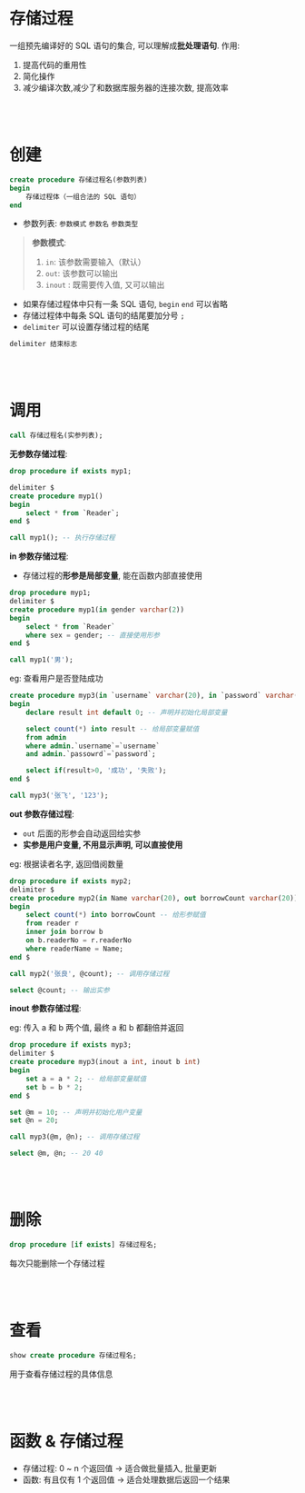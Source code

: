 # 存储过程

一组预先编译好的 SQL 语句的集合, 可以理解成**批处理语句**. 作用:

1. 提高代码的重用性
2. 简化操作
3. 减少编译次数,减少了和数据库服务器的连接次数, 提高效率

<br><br>

# 创建

```sql
create procedure 存储过程名(参数列表)
begin
	存储过程体（一组合法的 SQL 语句）
end
```

-   参数列表: `参数模式` `参数名` `参数类型`

> **参数模式**:
>
> 1. `in`: 该参数需要输入（默认）
> 2. `out`: 该参数可以输出
> 3. `inout` : 既需要传入值, 又可以输出

-   如果存储过程体中只有一条 SQL 语句, `begin` `end` 可以省略
-   存储过程体中每条 SQL 语句的结尾要加分号 `;`
-   `delimiter` 可以设置存储过程的结尾

```sql
delimiter 结束标志
```

<br><br>

# 调用

```sql
call 存储过程名(实参列表);
```

**无参数存储过程**:

```sql
drop procedure if exists myp1;

delimiter $
create procedure myp1()
begin
	select * from `Reader`;
end $

call myp1(); -- 执行存储过程
```

**in 参数存储过程**:

-   存储过程的**形参是局部变量**, 能在函数内部直接使用

```sql
drop procedure myp1;
delimiter $
create procedure myp1(in gender varchar(2))
begin
	select * from `Reader`
    where sex = gender; -- 直接使用形参
end $

call myp1('男');
```

eg: 查看用户是否登陆成功

```sql
create procedure myp3(in `username` varchar(20), in `password` varchar(20))
begin
	declare result int default 0; -- 声明并初始化局部变量

	select count(*) into result -- 给局部变量赋值
	from admin
	where admin.`username`=`username`
	and admin.`passowrd`=`password`;

	select if(result>0, '成功', '失败');
end $

call myp3('张飞', '123');
```

**out 参数存储过程**:

-   `out` 后面的形参会自动返回给实参
-   **实参是用户变量, 不用显示声明, 可以直接使用**

eg: 根据读者名字, 返回借阅数量

```sql
drop procedure if exists myp2;
delimiter $
create procedure myp2(in Name varchar(20), out borrowCount varchar(20))
begin
	select count(*) into borrowCount -- 给形参赋值
    from reader r
    inner join borrow b
    on b.readerNo = r.readerNo
    where readerName = Name;
end $

call myp2('张良', @count); -- 调用存储过程

select @count; -- 输出实参
```

**inout 参数存储过程**:

eg: 传入 a 和 b 两个值, 最终 a 和 b 都翻倍并返回

```sql
drop procedure if exists myp3;
delimiter $
create procedure myp3(inout a int, inout b int)
begin
	set a = a * 2; -- 给局部变量赋值
	set b = b * 2;
end $

set @m = 10; -- 声明并初始化用户变量
set @n = 20;

call myp3(@m, @n); -- 调用存储过程

select @m, @n; -- 20 40
```

<br><br>

# 删除

```sql
drop procedure [if exists] 存储过程名;
```

每次只能删除一个存储过程

<br><br>

# 查看

```sql
show create procedure 存储过程名;
```

用于查看存储过程的具体信息

<br><br>

# 函数 & 存储过程

-   存储过程: 0 ~ n 个返回值 → 适合做批量插入, 批量更新
-   函数: 有且仅有 1 个返回值 → 适合处理数据后返回一个结果

<br>
